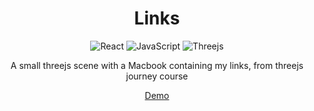 <div align="center">

# Links

![React](https://img.shields.io/badge/react-%2320232a.svg?style=for-the-badge&logo=react&logoColor=%2361DAFB)
![JavaScript](https://img.shields.io/badge/javascript-%23323330.svg?style=for-the-badge&logo=javascript&logoColor=%23F7DF1E)
![Threejs](https://img.shields.io/badge/threejs-black?style=for-the-badge&logo=three.js&logoColor=white)

A small threejs scene with a Macbook containing my links, from threejs journey course

<a href="https://vincentlarreur-links.netlify.app/">Demo</a>

</div>
